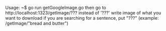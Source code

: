 Usage:
~$ go run getGoogleImage.go
then go to http://localhost:1323/getImage/???
instead of '???' write image of what you want to download
if you are searching for a sentence, put "???" (example: /getImage/"bread and butter")
